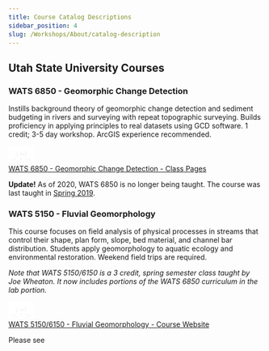 ```yaml
---
title: Course Catalog Descriptions
sidebar_position: 4
slug: /Workshops/About/catalog-description
---
```


## Utah State University Courses


### WATS 6850 - Geomorphic Change Detection


Instills background theory of geomorphic change detection and sediment budgeting in rivers and surveying with repeat topographic surveying. Builds proficiency in applying principles to real datasets using GCD software. 1 credit; 3-5 day workshop. ArcGIS experience recommended.



[![USU Old Main](../../../../static/img/logos/USU_OldMainOnly.png)](/Workshops/2019/wats6850/)  
[WATS 6850 - Geomorphic Change Detection - Class Pages](/Workshops/2019/wats6850/)


**Update!** As of 2020, WATS 6850 is no longer being taught. The course was last taught in [Spring 2019](/Workshops/2019/wats6850/).



### WATS 5150 - Fluvial Geomorphology


This course focuses on field analysis of physical processes in streams that control their shape, plan form, slope, bed material, and channel bar distribution. Students apply geomorphology to aquatic ecology and environmental restoration. Weekend field trips are required.


*Note that WATS 5150/6150 is a 3 credit, spring semester class taught by Joe Wheaton. It now includes portions of the WATS 6850 curriculum in the lab portion.*


[![USU Old Main](../../../../static/img/logos/USU_OldMainOnly.png)](https://riverscapes.github.io/Fluvial-Geomorphology/)  
[WATS 5150/6150 - Fluvial Geomorphology - Course Website](https://riverscapes.github.io/Fluvial-Geomorphology/)

Please see 